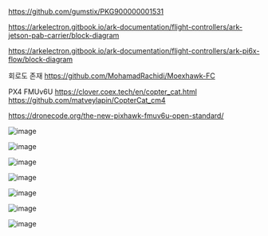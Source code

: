 

https://github.com/gumstix/PKG900000001531

https://arkelectron.gitbook.io/ark-documentation/flight-controllers/ark-jetson-pab-carrier/block-diagram

https://arkelectron.gitbook.io/ark-documentation/flight-controllers/ark-pi6x-flow/block-diagram

회로도 존재
https://github.com/MohamadRachidi/Moexhawk-FC


PX4 FMUv6U
https://clover.coex.tech/en/copter_cat.html
https://github.com/matveylapin/CopterCat_cm4

https://dronecode.org/the-new-pixhawk-fmuv6u-open-standard/




![image](https://github.com/user-attachments/assets/e263dad8-052e-4e4b-ac32-d6d8938c9b61)


![image](https://github.com/user-attachments/assets/c98ec7a1-5453-48db-8e2e-d77e60b51626)

![image](https://github.com/user-attachments/assets/095e758c-13fb-4904-b09f-17a07c310819)


![image](https://github.com/user-attachments/assets/2a21f926-2df9-4bff-abf5-9b83e0c4d86c)



![image](https://github.com/user-attachments/assets/54d6f27c-d8eb-4ca3-98ce-4bd55a80785d)

![image](https://github.com/user-attachments/assets/0c87880d-a12c-4a34-8f1a-d805b756655c)


![image](https://github.com/user-attachments/assets/bdb9dfcd-2ed3-4023-9df1-3397a4a1a494)
